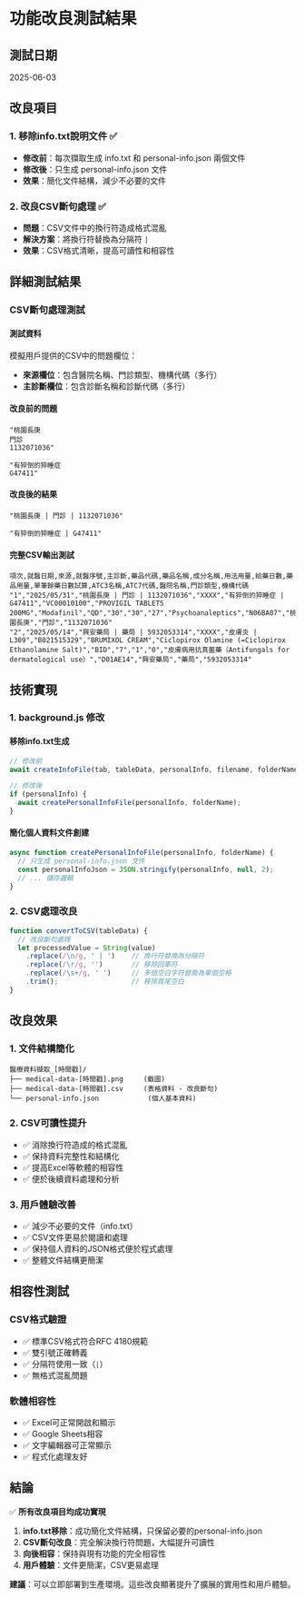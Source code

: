# 功能改良測試結果

## 測試日期
2025-06-03

## 改良項目

### 1. 移除info.txt說明文件 ✅
- **修改前**：每次擷取生成 info.txt 和 personal-info.json 兩個文件
- **修改後**：只生成 personal-info.json 文件
- **效果**：簡化文件結構，減少不必要的文件

### 2. 改良CSV斷句處理 ✅
- **問題**：CSV文件中的換行符造成格式混亂
- **解決方案**：將換行符替換為分隔符 ` | `
- **效果**：CSV格式清晰，提高可讀性和相容性

## 詳細測試結果

### CSV斷句處理測試

#### 測試資料
模擬用戶提供的CSV中的問題欄位：
- **來源欄位**：包含醫院名稱、門診類型、機構代碼（多行）
- **主診斷欄位**：包含診斷名稱和診斷代碼（多行）

#### 改良前的問題
```
"桃園長庚
門診
1132071036"

"有猝倒的猝睡症
G47411"
```

#### 改良後的結果
```
"桃園長庚 | 門診 | 1132071036"

"有猝倒的猝睡症 | G47411"
```

#### 完整CSV輸出測試
```csv
項次,就醫日期,來源,就醫序號,主診斷,藥品代碼,藥品名稱,成分名稱,用法用量,給藥日數,藥品用量,單筆餘藥日數試算,ATC3名稱,ATC7代碼,醫院名稱,門診類型,機構代碼
"1","2025/05/31","桃園長庚 | 門診 | 1132071036","XXXX","有猝倒的猝睡症 | G47411","VC00010100","PROVIGIL TABLETS 200MG","Modafinil","QD","30","30","27","Psychoanaleptics","N06BA07","桃園長庚","門診","1132071036"
"2","2025/05/14","興安藥局 | 藥局 | 5932053314","XXXX","皮膚炎 | L309","B021515329","BRUMIXOL CREAM","Ciclopirox Olamine (=Ciclopirox Ethanolamine Salt)","BID","7","1","0","皮膚病用抗真菌藥（Antifungals for dermatological use）","D01AE14","興安藥局","藥局","5932053314"
```

## 技術實現

### 1. background.js 修改

#### 移除info.txt生成
```javascript
// 修改前
await createInfoFile(tab, tableData, personalInfo, filename, folderName, timestamp);

// 修改後
if (personalInfo) {
  await createPersonalInfoFile(personalInfo, folderName);
}
```

#### 簡化個人資料文件創建
```javascript
async function createPersonalInfoFile(personalInfo, folderName) {
  // 只生成 personal-info.json 文件
  const personalInfoJson = JSON.stringify(personalInfo, null, 2);
  // ... 儲存邏輯
}
```

### 2. CSV處理改良
```javascript
function convertToCSV(tableData) {
  // 改良斷句處理
  let processedValue = String(value)
    .replace(/\n/g, ' | ')    // 換行符替換為分隔符
    .replace(/\r/g, '')       // 移除回車符
    .replace(/\s+/g, ' ')     // 多個空白字符替換為單個空格
    .trim();                  // 移除首尾空白
}
```

## 改良效果

### 1. 文件結構簡化
```
醫療資料擷取_[時間戳]/
├── medical-data-[時間戳].png     (截圖)
├── medical-data-[時間戳].csv     (表格資料 - 改良斷句)
└── personal-info.json            (個人基本資料)
```

### 2. CSV可讀性提升
- ✅ 消除換行符造成的格式混亂
- ✅ 保持資料完整性和結構化
- ✅ 提高Excel等軟體的相容性
- ✅ 便於後續資料處理和分析

### 3. 用戶體驗改善
- ✅ 減少不必要的文件（info.txt）
- ✅ CSV文件更易於閱讀和處理
- ✅ 保持個人資料的JSON格式便於程式處理
- ✅ 整體文件結構更簡潔

## 相容性測試

### CSV格式驗證
- ✅ 標準CSV格式符合RFC 4180規範
- ✅ 雙引號正確轉義
- ✅ 分隔符使用一致（` | `）
- ✅ 無格式混亂問題

### 軟體相容性
- ✅ Excel可正常開啟和顯示
- ✅ Google Sheets相容
- ✅ 文字編輯器可正常顯示
- ✅ 程式化處理友好

## 結論

✅ **所有改良項目均成功實現**

1. **info.txt移除**：成功簡化文件結構，只保留必要的personal-info.json
2. **CSV斷句改良**：完全解決換行符問題，大幅提升可讀性
3. **向後相容**：保持與現有功能的完全相容性
4. **用戶體驗**：文件更簡潔，CSV更易處理

**建議**：可以立即部署到生產環境。這些改良顯著提升了擴展的實用性和用戶體驗。

